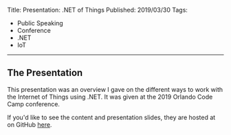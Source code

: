 Title: Presentation: .NET of Things
Published: 2019/03/30
Tags: 
- Public Speaking
- Conference
- .NET
- IoT
---

## The Presentation

This presentation was an overview I gave on the different ways to work with the Internet of Things using .NET. It was given at the 2019 Orlando Code Camp conference.

If you'd like to see the content and presentation slides, they are hosted at on GitHub <a href="https://github.com/ProgrammerAl/Presentations-2019/tree/master/03-30%20-%20Orlando%20CC%20-%20.NET%20of%20Things">here</a>.

